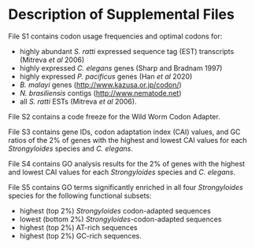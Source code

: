 # Description of Supplemental Files 

File S1 contains codon usage frequencies and optimal codons for:

- highly abundant *S. ratti* expressed sequence tag (EST) transcripts (Mitreva *et al* 2006)
- highly expressed *C. elegans* genes (Sharp and Bradnam 1997)
- highly expressed *P. pacificus* genes (Han *et al* 2020)
- *B. malayi* genes (http://www.kazusa.or.jp/codon/)
- *N. brasiliensis* contigs (http://www.nematode.net)
- all *S. ratti* ESTs (Mitreva *et al* 2006).  

File S2 contains a code freeze for the Wild Worm Codon Adapter.  

File S3 contains gene IDs, codon adaptation index (CAI) values, and GC ratios of the 2% of genes with the highest and lowest CAI values for each *Strongyloides* species and *C. elegans*.  

File S4 contains GO analysis results for the 2% of genes with the highest and lowest CAI values for each *Strongyloides* species and *C. elegans*.  

File S5 contains GO terms significantly enriched in all four *Strongyloides* species for the following functional subsets:

- highest (top 2%) *Strongyloides* codon-adapted sequences
- lowest (bottom 2%) *Strongyloides*-codon-adapted sequences
- highest (top 2%) AT-rich sequences
- highest (top 2%) GC-rich sequences.
